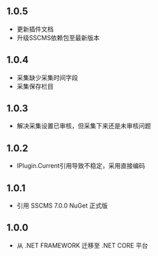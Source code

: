 ## 1.0.5
* 更新插件文档
* 升级SSCMS依赖包至最新版本

## 1.0.4
* 采集缺少采集时间字段
* 采集保存栏目

## 1.0.3
* 解决采集设置已审核，但采集下来还是未审核问题

## 1.0.2
* IPlugin.Current引用导致不稳定，采用直接编码

## 1.0.1
* 引用 SSCMS 7.0.0 NuGet 正式版

## 1.0.0
* 从 .NET FRAMEWORK 迁移至 .NET CORE 平台